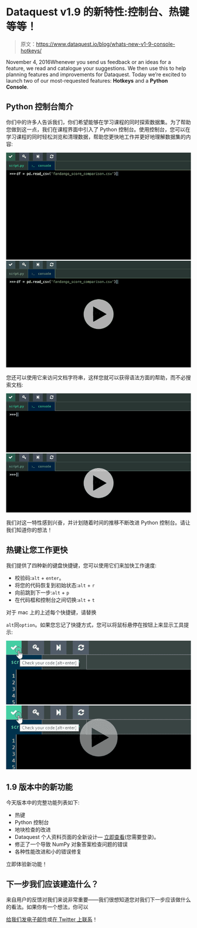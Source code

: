 # Dataquest v1.9 的新特性:控制台、热键等等！

> 原文：<https://www.dataquest.io/blog/whats-new-v1-9-console-hotkeys/>

November 4, 2016Whenever you send us feedback or an ideas for a feature, we read and catalogue your suggestions. We then use this to help planning features and improvements for Dataquest. Today we’re excited to launch two of our most-requested features: **Hotkeys** and a **Python Console**.

## Python 控制台简介

你们中的许多人告诉我们，你们希望能够在学习课程的同时探索数据集。为了帮助您做到这一点，我们在课程界面中引入了 Python 控制台。使用控制台，您可以在学习课程的同时轻松浏览和清理数据，帮助您更快地工作并更好地理解数据集的内容:

![](img/ae1ef4ba68531ca7ae241960e61d99c7.png) ![](img/d5f3edfc5270ae798e44402adf0e0a92.png)

您还可以使用它来访问文档字符串，这样您就可以获得语法方面的帮助，而不必搜索文档:

![](img/249292c81e8a79d16562d31a85164a85.png)![](img/dedfcfb4c44e30821dacba0470083e97.png)

我们对这一特性感到兴奋，并计划随着时间的推移不断改进 Python 控制台。请让我们知道你的想法！

## 热键让您工作更快

我们提供了四种新的键盘快捷键，您可以使用它们来加快工作速度:

*   校验码:`alt` + `enter`。
*   将您的代码恢复到初始状态:`alt` + `r`
*   向前跳到下一步:`alt` + `p`
*   在代码框和控制台之间切换:`alt` + `t`

对于 mac 上的上述每个快捷键，请替换

`alt`同`option`。如果您忘记了快捷方式，您可以将鼠标悬停在按钮上来显示工具提示:

![](img/690d9f40d08e856f76c3aae5d32d6591.png)![](img/8bbd502e7e7cc0653744aaf265072b3a.png)

## 1.9 版本中的新功能

今天版本中的完整功能列表如下:

*   热键
*   Python 控制台
*   地块检查的改进
*   Dataquest 个人资料页面的全新设计— [立即查看](https://app.dataquest.io/login?target-url=%2Fprofile)(您需要登录)。
*   修正了一个导致 NumPy 对象答案检查问题的错误
*   各种性能改进和小的错误修复

立即体验新功能！

## 下一步我们应该建造什么？

来自用户的反馈对我们来说非常重要——我们很想知道您对我们下一步应该做什么的看法。如果你有一个想法，你可以

[给我们发电子邮件](/cdn-cgi/l/email-protection#345c5158585b745055405545415147401a5d5b)或[在 Twitter 上联系](https://twitter.com/dataquestio)！